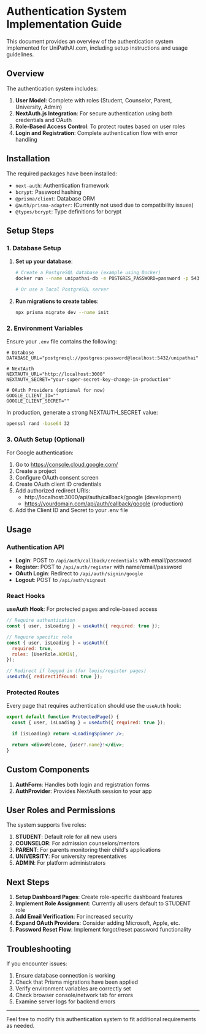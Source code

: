 # Authentication System Implementation Guide

This document provides an overview of the authentication system implemented for UniPathAI.com, including setup instructions and usage guidelines.

## Overview

The authentication system includes:

1. **User Model**: Complete with roles (Student, Counselor, Parent, University, Admin)
2. **NextAuth.js Integration**: For secure authentication using both credentials and OAuth
3. **Role-Based Access Control**: To protect routes based on user roles
4. **Login and Registration**: Complete authentication flow with error handling

## Installation

The required packages have been installed:

- `next-auth`: Authentication framework
- `bcrypt`: Password hashing
- `@prisma/client`: Database ORM
- `@auth/prisma-adapter`: (Currently not used due to compatibility issues)
- `@types/bcrypt`: Type definitions for bcrypt

## Setup Steps

### 1. Database Setup

1. **Set up your database**:

   ```bash
   # Create a PostgreSQL database (example using Docker)
   docker run --name unipathai-db -e POSTGRES_PASSWORD=password -p 5432:5432 -d postgres

   # Or use a local PostgreSQL server
   ```

2. **Run migrations to create tables**:

   ```bash
   npx prisma migrate dev --name init
   ```

### 2. Environment Variables

Ensure your `.env` file contains the following:

```
# Database
DATABASE_URL="postgresql://postgres:password@localhost:5432/unipathai"

# NextAuth
NEXTAUTH_URL="http://localhost:3000"
NEXTAUTH_SECRET="your-super-secret-key-change-in-production"

# OAuth Providers (optional for now)
GOOGLE_CLIENT_ID=""
GOOGLE_CLIENT_SECRET=""
```

In production, generate a strong NEXTAUTH_SECRET value:

```bash
openssl rand -base64 32
```

### 3. OAuth Setup (Optional)

For Google authentication:

1. Go to https://console.cloud.google.com/
2. Create a project
3. Configure OAuth consent screen
4. Create OAuth client ID credentials
5. Add authorized redirect URIs:
   - http://localhost:3000/api/auth/callback/google (development)
   - https://yourdomain.com/api/auth/callback/google (production)
6. Add the Client ID and Secret to your .env file

## Usage

### Authentication API

- **Login**: POST to `/api/auth/callback/credentials` with email/password
- **Register**: POST to `/api/auth/register` with name/email/password
- **OAuth Login**: Redirect to `/api/auth/signin/google`
- **Logout**: POST to `/api/auth/signout`

### React Hooks

**useAuth Hook**: For protected pages and role-based access

```jsx
// Require authentication
const { user, isLoading } = useAuth({ required: true });

// Require specific role
const { user, isLoading } = useAuth({
  required: true,
  roles: [UserRole.ADMIN],
});

// Redirect if logged in (for login/register pages)
useAuth({ redirectIfFound: true });
```

### Protected Routes

Every page that requires authentication should use the `useAuth` hook:

```jsx
export default function ProtectedPage() {
  const { user, isLoading } = useAuth({ required: true });

  if (isLoading) return <LoadingSpinner />;

  return <div>Welcome, {user?.name}!</div>;
}
```

## Custom Components

1. **AuthForm**: Handles both login and registration forms
2. **AuthProvider**: Provides NextAuth session to your app

## User Roles and Permissions

The system supports five roles:

1. **STUDENT**: Default role for all new users
2. **COUNSELOR**: For admission counselors/mentors
3. **PARENT**: For parents monitoring their child's applications
4. **UNIVERSITY**: For university representatives
5. **ADMIN**: For platform administrators

## Next Steps

1. **Setup Dashboard Pages**: Create role-specific dashboard features
2. **Implement Role Assignment**: Currently all users default to STUDENT role
3. **Add Email Verification**: For increased security
4. **Expand OAuth Providers**: Consider adding Microsoft, Apple, etc.
5. **Password Reset Flow**: Implement forgot/reset password functionality

## Troubleshooting

If you encounter issues:

1. Ensure database connection is working
2. Check that Prisma migrations have been applied
3. Verify environment variables are correctly set
4. Check browser console/network tab for errors
5. Examine server logs for backend errors

---

Feel free to modify this authentication system to fit additional requirements as needed.

